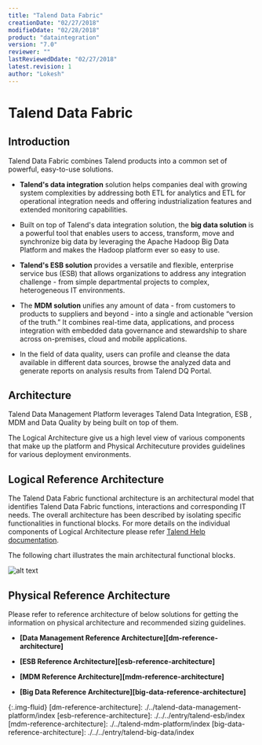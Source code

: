 ```yaml
---
title: "Talend Data Fabric"
creationDate: "02/27/2018"
modifieDdate: "02/28/2018"
product: "dataintegration"
version: "7.0"
reviewer: ""
lastReviewedDdate: "02/27/2018"
latest.revision: 1
author: "Lokesh"
---
```

# Talend Data Fabric

## Introduction

Talend Data Fabric combines Talend products into a common set of powerful, easy-to-use solutions.

- **Talend's data integration** solution helps companies deal with growing system complexities by addressing both ETL for analytics and ETL for operational integration needs and offering industrialization features and extended monitoring capabilities.

- Built on top of Talend's data integration solution, the **big data solution** is a powerful tool that enables users to access, transform, move and synchronize big data by leveraging the Apache Hadoop Big Data Platform and makes the Hadoop platform ever so easy to use.

- **Talend's ESB solution** provides a versatile and flexible, enterprise service bus (ESB) that allows organizations to address any integration challenge - from simple departmental projects to complex, heterogeneous IT environments.

- The **MDM solution** unifies any amount of data - from customers to products to suppliers and beyond - into a single and actionable “version of the truth.” It combines real-time data, applications, and process integration with embedded data governance and stewardship to share across on-premises, cloud and mobile applications.

- In the field of data quality, users can profile and cleanse the data available in different data sources, browse the analyzed data and generate reports on analysis results from Talend DQ Portal.

## Architecture

Talend Data Management Platform leverages Talend Data Integration, ESB , MDM and Data Quality by being built on top of them.

The Logical Architecture give us a high level view of various components that make up the platform and Physical Architecuture provides guidelines for various deployment environments.

## Logical Reference Architecture

The Talend Data Fabric functional architecture is an architectural model that identifies Talend Data Fabric functions, interactions and corresponding IT needs. The overall architecture has been described by isolating specific functionalities in functional blocks. For more details on the individual components of Logical Architecture please refer <a href="https://help.talend.com/reader/NGFVbCXsCwp_DpVt~CLweQ/NOrVLeirkJts53uPPR1ZQQ" target="_blank">Talend Help documentation</a>.

The following chart illustrates the main architectural functional blocks.

![alt text][Logical Architecture]

## Physical Reference Architecture

Please refer to reference architecture of below solutions for getting the information on physical architecture and recommended sizing guidelines.

- **[Data Management Reference Architecture][dm-reference-architecture]**

- **[ESB Reference Architecture][esb-reference-architecture]**

- **[MDM Reference Architecture][mdm-reference-architecture]**

- **[Big Data Reference Architecture][big-data-reference-architecture]**


<!-- links -->
[Logical Architecture]: https://help.talend.com/api/fluidtopicsclient/resources/5IEBjcHsD9le1xEylXhE8A/content "Talend Data Fabric"
{:.img-fluid}
[dm-reference-architecture]: ./../talend-data-management-platform/index
[esb-reference-architecture]: ./../../entry/talend-esb/index
[mdm-reference-architecture]: ./../talend-mdm-platform/index
[big-data-reference-architecture]: ./../../entry/talend-big-data/index
